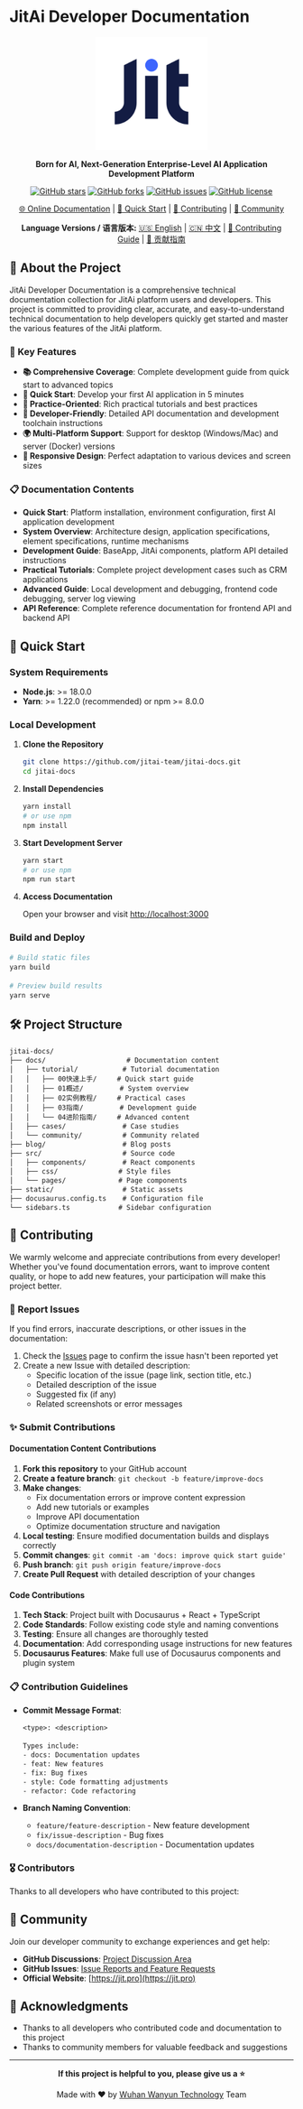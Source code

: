 # JitAi Developer Documentation

<div align="center">

<img src="static/img/jit.png" alt="JitAi Logo" width="200" />

**Born for AI, Next-Generation Enterprise-Level AI Application Development Platform**

[![GitHub stars](https://img.shields.io/github/stars/jitai-team/jitai-docs?style=social)](https://github.com/jitai-team/jitai-docs/stargazers)
[![GitHub forks](https://img.shields.io/github/forks/jitai-team/jitai-docs?style=social)](https://github.com/jitai-team/jitai-docs/network/members)
[![GitHub issues](https://img.shields.io/github/issues/jitai-team/jitai-docs)](https://github.com/jitai-team/jitai-docs/issues)
[![GitHub license](https://img.shields.io/github/license/jitai-team/jitai-docs)](https://github.com/jitai-team/jitai-docs/blob/master/LICENSE)

[🌐 Online Documentation](https://developer.jit.pro) | [📖 Quick Start](#quick-start) | [🤝 Contributing](#contributing) | [💬 Community](#community)

**Language Versions / 语言版本:**
[🇺🇸 English](README_EN.md) | [🇨🇳 中文](README.md) | [🤝 Contributing Guide](CONTRIBUTING_EN.md) | [🤝 贡献指南](CONTRIBUTING.md)

</div>

## 📖 About the Project

JitAi Developer Documentation is a comprehensive technical documentation collection for JitAi platform users and developers. This project is committed to providing clear, accurate, and easy-to-understand technical documentation to help developers quickly get started and master the various features of the JitAi platform.

### 🌟 Key Features

- **📚 Comprehensive Coverage**: Complete development guide from quick start to advanced topics
- **🚀 Quick Start**: Develop your first AI application in 5 minutes
- **🎯 Practice-Oriented**: Rich practical tutorials and best practices
- **🔧 Developer-Friendly**: Detailed API documentation and development toolchain instructions
- **🌍 Multi-Platform Support**: Support for desktop (Windows/Mac) and server (Docker) versions
- **📱 Responsive Design**: Perfect adaptation to various devices and screen sizes

### 📋 Documentation Contents

- **Quick Start**: Platform installation, environment configuration, first AI application development
- **System Overview**: Architecture design, application specifications, element specifications, runtime mechanisms
- **Development Guide**: BaseApp, JitAi components, platform API detailed instructions
- **Practical Tutorials**: Complete project development cases such as CRM applications
- **Advanced Guide**: Local development and debugging, frontend code debugging, server log viewing
- **API Reference**: Complete reference documentation for frontend API and backend API

## 🚀 Quick Start

### System Requirements

- **Node.js**: >= 18.0.0
- **Yarn**: >= 1.22.0 (recommended) or npm >= 8.0.0

### Local Development

1. **Clone the Repository**
   ```bash
   git clone https://github.com/jitai-team/jitai-docs.git
   cd jitai-docs
   ```

2. **Install Dependencies**
   ```bash
   yarn install
   # or use npm
   npm install
   ```

3. **Start Development Server**
   ```bash
   yarn start
   # or use npm
   npm run start
   ```

4. **Access Documentation**
   
   Open your browser and visit [http://localhost:3000](http://localhost:3000)

### Build and Deploy

```bash
# Build static files
yarn build

# Preview build results
yarn serve
```

## 🛠️ Project Structure

```
jitai-docs/
├── docs/                    # Documentation content
│   ├── tutorial/           # Tutorial documentation
│   │   ├── 00快速上手/     # Quick start guide
│   │   ├── 01概述/         # System overview
│   │   ├── 02实例教程/     # Practical cases
│   │   ├── 03指南/         # Development guide
│   │   └── 04进阶指南/     # Advanced content
│   ├── cases/              # Case studies
│   └── community/          # Community related
├── blog/                   # Blog posts
├── src/                    # Source code
│   ├── components/         # React components
│   ├── css/               # Style files
│   └── pages/             # Page components
├── static/                 # Static assets
├── docusaurus.config.ts    # Configuration file
└── sidebars.ts            # Sidebar configuration
```

## 🤝 Contributing

We warmly welcome and appreciate contributions from every developer! Whether you've found documentation errors, want to improve content quality, or hope to add new features, your participation will make this project better.

### 🐛 Report Issues

If you find errors, inaccurate descriptions, or other issues in the documentation:

1. Check the [Issues](https://github.com/jitai-team/jitai-docs/issues) page to confirm the issue hasn't been reported yet
2. Create a new Issue with detailed description:
   - Specific location of the issue (page link, section title, etc.)
   - Detailed description of the issue
   - Suggested fix (if any)
   - Related screenshots or error messages

### ✨ Submit Contributions

#### Documentation Content Contributions

1. **Fork this repository** to your GitHub account
2. **Create a feature branch**: `git checkout -b feature/improve-docs`
3. **Make changes**:
   - Fix documentation errors or improve content expression
   - Add new tutorials or examples
   - Improve API documentation
   - Optimize documentation structure and navigation
4. **Local testing**: Ensure modified documentation builds and displays correctly
5. **Commit changes**: `git commit -am 'docs: improve quick start guide'`
6. **Push branch**: `git push origin feature/improve-docs`
7. **Create Pull Request** with detailed description of your changes

#### Code Contributions

1. **Tech Stack**: Project built with Docusaurus + React + TypeScript
2. **Code Standards**: Follow existing code style and naming conventions
3. **Testing**: Ensure all changes are thoroughly tested
4. **Documentation**: Add corresponding usage instructions for new features
5. **Docusaurus Features**: Make full use of Docusaurus components and plugin system

### 📋 Contribution Guidelines

- **Commit Message Format**: 
  ```
  <type>: <description>
  
  Types include:
  - docs: Documentation updates
  - feat: New features
  - fix: Bug fixes
  - style: Code formatting adjustments
  - refactor: Code refactoring
  ```

- **Branch Naming Convention**:
  - `feature/feature-description` - New feature development
  - `fix/issue-description` - Bug fixes
  - `docs/documentation-description` - Documentation updates

### 🎖️ Contributors

Thanks to all developers who have contributed to this project:

<!-- Contributors list can be added here -->

## 💬 Community

Join our developer community to exchange experiences and get help:

- **GitHub Discussions**: [Project Discussion Area](https://github.com/jitai-team/jitai-docs/discussions)
- **GitHub Issues**: [Issue Reports and Feature Requests](https://github.com/jitai-team/jitai-docs/issues)
- **Official Website**: [https://jit.pro](https://jit.pro)

## 🙏 Acknowledgments

- Thanks to all developers who contributed code and documentation to this project
- Thanks to community members for valuable feedback and suggestions

---

<div align="center">

**If this project is helpful to you, please give us a ⭐**

Made with ❤️ by [Wuhan Wanyun Technology](https://github.com/WanyunJit) Team

</div> 